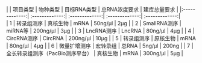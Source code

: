 |  | 项目类型 | 物种类型 | 目标RNA类型 | 总RNA浓度要求 | 建库总量要求 | 
|:-------------:| :-------------:| :-------------:| :-------------:| :-------------:|			
| 1	 | 转录组测序 | 真核生物 | mRNA | 50ng/μl | 2μg | 
| 2	 | SmallRNA测序 | miRNA等 | 200ng/μl | 3μg | 
| 3	 | LncRNA测序 | LncRNA | 80ng/μl | 4μg | 
| 4	 | CircRNA测序 | CircRNA | 200ng/μl | 10μg | 
| 5	 | 转录组测序 | 原核生物 | mRNA | 80ng/μl | 4μg | 
| 6	 | 微量扩增测序 | 宏转录组 | 总RNA | 5ng/μl | 200ng | 
| 7	 | 全长转录组测序（PacBio测序平台） | 真核生物 | mRNA | 300ng/μl | 5μg | 
